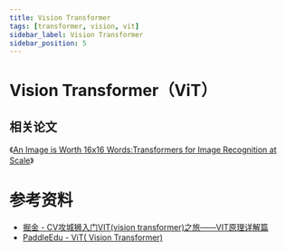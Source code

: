 ```yaml
---
title: Vision Transformer
tags: [transformer, vision, vit]
sidebar_label: Vision Transformer
sidebar_position: 5
---
```


# Vision Transformer（ViT）

## 相关论文

《[An Image is Worth 16x16 Words:Transformers for Image Recognition at Scale](https://arxiv.org/abs/2010.11929)》

# 参考资料

* [掘金 - CV攻城狮入门VIT(vision transformer)之旅——VIT原理详解篇](https://juejin.cn/post/7153427278054031391)
* [PaddleEdu - ViT( Vision Transformer)](https://paddlepedia.readthedocs.io/en/latest/tutorials/computer_vision/classification/ViT.html)